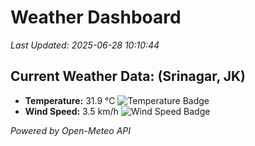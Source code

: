 
# Weather Dashboard

_Last Updated: 2025-06-28 10:10:44_

## Current Weather Data: (Srinagar, JK)
- **Temperature:** 31.9 °C ![Temperature Badge](https://img.shields.io/badge/Temperature-High%20Temp-orange)
- **Wind Speed:** 3.5 km/h ![Wind Speed Badge](https://img.shields.io/badge/Wind%20Speed-Light%20Wind-blue)

*Powered by Open-Meteo API*
